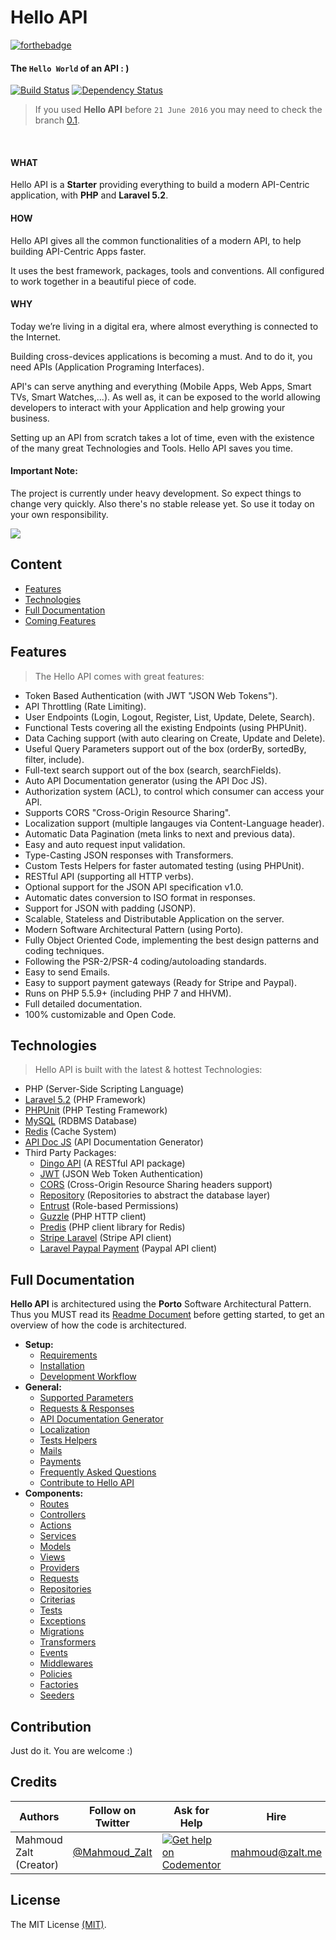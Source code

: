 # Hello API


[![forthebadge](http://forthebadge.com/images/badges/ages-12.svg)](http://www.zalt.me)


#### The `Hello World` of an API : )

[![Build Status](https://travis-ci.org/Mahmoudz/Hello-API.svg?branch=master)](https://travis-ci.org/Mahmoudz/Hello-API)
[![Dependency Status](https://www.versioneye.com/user/projects/578988f4c3d40f0046852116/badge.svg?style=flat-square)](https://www.versioneye.com/user/projects/578988f4c3d40f0046852116)


> If you used **Hello API** before `21 June 2016` you may need to check the branch [0.1](https://github.com/Mahmoudz/Hello-API/tree/release-0.1).

<br>


#### WHAT

Hello API is a **Starter** providing everything to build a modern API-Centric application, with **PHP** and **Laravel 5.2**.

#### HOW

Hello API gives all the common functionalities of a modern API, to help building API-Centric Apps faster.

It uses the best framework, packages, tools and conventions. All configured to work together in a beautiful piece of code.

#### WHY

Today we’re living in a digital era, where almost everything is connected to the Internet.

Building cross-devices applications is becoming a must. And to do it, you need APIs (Application Programing Interfaces).

API's can serve anything and everything (Mobile Apps, Web Apps, Smart TVs, Smart Watches,...).
As well as, it can be exposed to the world allowing developers to interact with your Application and help growing your business.

Setting up an API from scratch takes a lot of time, even with the existence of the many great Technologies and Tools. Hello API saves you time.


#### Important Note:

The project is currently under heavy development. 
So expect things to change very quickly.
Also there's no stable release yet.
So use it today on your own responsibility.


![](http://s33.postimg.org/kd4gvx1lb/hello_api.jpg)



## Content

* [Features](#Features)
* [Technologies](#Technologies)
* [Full Documentation](#Documentation)
* [Coming Features](#Coming-Features)



<a name="Features"></a>
## Features

>The Hello API comes with great features:

- Token Based Authentication (with JWT "JSON Web Tokens").
- API Throttling (Rate Limiting).
- User Endpoints (Login, Logout, Register, List, Update, Delete, Search).
- Functional Tests covering all the existing Endpoints (using PHPUnit).
- Data Caching support (with auto clearing on Create, Update and Delete).
- Useful Query Parameters support out of the box (orderBy, sortedBy, filter, include).
- Full-text search support out of the box (search, searchFields).
- Auto API Documentation generator (using the API Doc JS).
- Authorization system (ACL), to control which consumer can access your API.
- Supports CORS "Cross-Origin Resource Sharing".
- Localization support (multiple langauges via Content-Language header).
- Automatic Data Pagination (meta links to next and previous data).
- Easy and auto request input validation.
- Type-Casting JSON responses with Transformers.
- Custom Tests Helpers for faster automated testing (using PHPUnit).
- RESTful API (supporting all HTTP verbs).
- Optional support for the JSON API specification v1.0.
- Automatic dates conversion to ISO format in responses.
- Support for JSON with padding (JSONP).
- Scalable, Stateless and Distributable Application on the server.
- Modern Software Architectural Pattern (using Porto).
- Fully Object Oriented Code, implementing the best design patterns and coding techniques.
- Following the PSR-2/PSR-4 coding/autoloading standards.
- Easy to send Emails.
- Easy to support payment gateways (Ready for Stripe and Paypal).
- Runs on PHP 5.5.9+ (including PHP 7 and HHVM).
- Full detailed documentation.
- 100% customizable and Open Code.






<a name="Technologies"></a>
## Technologies

>Hello API is built with the latest & hottest Technologies:

* PHP (Server-Side Scripting Language)
* [Laravel 5.2](http://laravel.com) (PHP Framework)
* [PHPUnit](https://phpunit.de/) (PHP Testing Framework)
* [MySQL](https://www.mysql.com/) (RDBMS Database)
* [Redis](http://redis.io/) (Cache System)
* [API Doc JS](http://apidocjs.com/) (API Documentation Generator)
* Third Party Packages:
	* [Dingo API](https://github.com/dingo/api) (A RESTful API package)
	* [JWT](https://github.com/tymondesigns/jwt-auth) (JSON Web Token Authentication)
	* [CORS](https://github.com/barryvdh/laravel-cors) (Cross-Origin Resource Sharing headers support)
	* [Repository](https://github.com/andersao/l5-repository) (Repositories to abstract the database layer)
	* [Entrust](https://github.com/Zizaco/entrust) (Role-based Permissions)
	* [Guzzle](http://docs.guzzlephp.org/en/latest/) (PHP HTTP client)
	* [Predis](https://packagist.org/packages/predis/predis) (PHP client library for Redis)
	* [Stripe Laravel](https://github.com/cartalyst/stripe-laravel) (Stripe API client)
	* [Laravel Paypal Payment](https://github.com/anouarabdsslm/laravel-paypalpayment) (Paypal API client)






<a name="Documentation"></a>
## Full Documentation

**Hello API** is architectured using the **Porto** Software Architectural Pattern. 
Thus you MUST read its [Readme Document](https://github.com/Mahmoudz/Porto) before getting started, to get an overview of how the code is architectured.

* **Setup:**
	* [Requirements](https://hello-api.readme.io/docs/requirements)
	* [Installation](https://hello-api.readme.io/docs/installation)
	* [Development Workflow](https://hello-api.readme.io/docs/development-workflow)
* **General:**
	* [Supported Parameters](https://hello-api.readme.io/docs/supported-parameters)
	* [Requests & Responses](https://hello-api.readme.io/docs/requests-and-responses)
	* [API Documentation Generator](https://hello-api.readme.io/docs/api-documentation-generator)
	* [Localization](https://hello-api.readme.io/docs/localization)
	* [Tests Helpers](https://hello-api.readme.io/docs/tests-helpers)
	* [Mails](https://hello-api.readme.io/docs/mails)
	* [Payments](https://hello-api.readme.io/docs/payments)
	* [Frequently Asked Questions](https://hello-api.readme.io/docs/faq)
	* [Contribute to Hello API](https://hello-api.readme.io/v5.1.0/docs/contribute-to-hello-api)
* **Components:**
	* [Routes](https://hello-api.readme.io/docs/routes)
	* [Controllers](https://hello-api.readme.io/docs/controllers)
	* [Actions](https://hello-api.readme.io/docs/actions)
	* [Services](https://hello-api.readme.io/docs/services)
	* [Models](https://hello-api.readme.io/docs/models)
	* [Views](https://hello-api.readme.io/docs/views)
	* [Providers](https://hello-api.readme.io/docs/providers)
	* [Requests](https://hello-api.readme.io/docs/requests)
	* [Repositories](https://hello-api.readme.io/docs/repositories)
	* [Criterias](https://hello-api.readme.io/docs/criterias)
	* [Tests](https://hello-api.readme.io/docs/tests)
	* [Exceptions](https://hello-api.readme.io/docs/exceptions)
	* [Migrations](https://hello-api.readme.io/docs/migrations)
	* [Transformers](https://hello-api.readme.io/docs/transformers)
	* [Events](https://hello-api.readme.io/docs/events)
	* [Middlewares](https://hello-api.readme.io/docs/middlewares)
	* [Policies](https://hello-api.readme.io/docs/policies)
	* [Factories](https://hello-api.readme.io/docs/factories)
	* [Seeders](https://hello-api.readme.io/docs/seeders)




## Contribution
Just do it. You are welcome :)






## Credits

| Authors                | Follow on Twitter                                 | Ask for Help                                                                                                          | Hire            |
|------------------------|---------------------------------------------------|-----------------------------------------------------------------------------------------------------------------------|-----------------|
| Mahmoud Zalt (Creator) | [@Mahmoud_Zalt](https://twitter.com/Mahmoud_Zalt) | [![Get help on Codementor](https://cdn.codementor.io/badges/get_help_github.svg)](https://www.codementor.io/mahmoudz) | mahmoud@zalt.me |

## License

The MIT License [(MIT)](https://github.com/Mahmoudz/Hello-API/blob/master/LICENSE).







